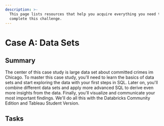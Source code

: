 ```yaml
---
description: >-
  This page lists resources that help you acquire everything you need to
  complete this challenge.
---
```


# Case A: Data Sets

## Summary

The center of this case study is large data set about committed crimes im Chicago. To master this case study, you'll need to learn the basics of data sets and start exploring the data with your first steps in SQL. Later on, you'll combine different data sets and apply more advanced SQL to derive even more insights from the data. Finally, you'll visualize and communicate your most important findings. We'll do all this with the Databricks Community Edition and Tableau Student Version.

## Tasks



